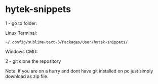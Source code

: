 # hytek-snippets

1 - go to folder:

  Linux Terminal: 
    
    ~/.config/sublime-text-3/Packages/User/hytek-snippets/
  
  Windows CMD: 

2 - git clone the repository



Note: If you are on a hurry and dont have git installed on pc just simply download as zip file.
